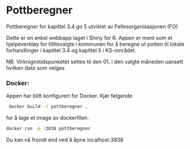 # Pottberegner
Pottberegner for kapittel 3.4 go 5 utviklet av Fellesorganisasjonen (FO)

Dette er en enkel webbapp laget i Shiny for R. Appen er ment som et hjelpeverktøy for tillitsvalgte i kommunen for å beregne ut potten til lokale forhandlinger i kapittel 3.4 og kapittel 5 i KS-området. 

NB. Virknignstidspunketet settes til den 01. i den valgte måneden uansett hvilken dato som velges

### Docker: 
Appen har blitt konfigurert for Docker. Kjør følgende
```bash
 docker build -t pottberegner .
```
for å lage et image av dockerfilen. 

```bash
docker run -p :3838 pottberegner
```
Du kan nå frondt end ved å åpne localhost:3838 

